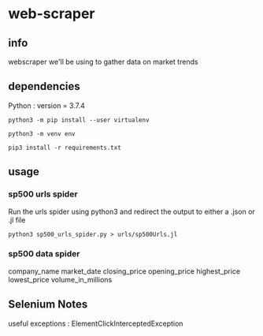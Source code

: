 # web-scraper

## info

webscraper we'll be using to gather data on market trends

## dependencies

Python : version = 3.7.4

`python3 -m pip install --user virtualenv`

`python3 -m venv env`

`pip3 install -r requirements.txt`

## usage

### sp500 urls spider

Run the urls spider using python3 and redirect the output to either a .json or .jl file

`python3 sp500_urls_spider.py > urls/sp500Urls.jl`

### sp500 data spider

company_name
market_date
closing_price
opening_price
highest_price
lowest_price
volume_in_millions

## Selenium Notes

useful exceptions : ElementClickInterceptedException
